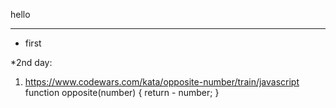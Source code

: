hello

________________________________


* first

*2nd day:
 1. https://www.codewars.com/kata/opposite-number/train/javascript
    function opposite(number) {
      return - number;
    }
